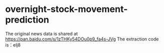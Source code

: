 # overnight-stock-movement-prediction
The original news data is shared at https://pan.baidu.com/s/1zTHKy54DOu0p9_fa4s-JVg 
The extraction code is：elj8
